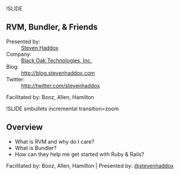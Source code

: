 !SLIDE
## RVM, Bundler, &amp; Friends ##

<dl>
  <dt>Presented by:</dt>
    <dd><a href="http://stevenhaddox.com">Steven Haddox</a></dd>
  <dt>Company:</dt>
    <dd><a href="http://blackoakweb.com">Black Oak Technologies, Inc.</a></dd>
  <dt>Blog:</dt>
    <dd><a href="http://blog.stevenhaddox.com">http://blog.stevenhaddox.com</a></dd>
  <dt>Twitter:</dt>
    <dd><a href="http://twitter.com/stevenhaddox">http://twitter.com/stevenhaddox</a></dd>
</dl>

<div class="footer">
  Facilitated by: Booz, Allen, Hamilton
</div>

!SLIDE smbullets incremental transition=zoom  
## Overview ##

  * What is RVM and why do I care?
  * What is Bundler?
  * How can they help me get started with Ruby &amp; Rails? 

<div class="footer">
  Facilitated by: Booz, Allen, Hamilton | Presented by: <a href="http://twitter.com/stevenhaddox">@stevenhaddox</a>
</div>